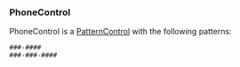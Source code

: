 ### PhoneControl

PhoneControl is a
[PatternControl](<PatternControl.md>)
with the following patterns:

``` suneido
###-####
###-###-####
```